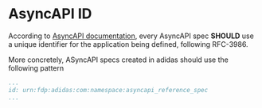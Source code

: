# AsyncAPI ID

According to [AsyncAPI documentation](https://v2.asyncapi.com/docs/reference/specification/v2.6.0#A2SIdString), every AsyncAPI spec **SHOULD** use a unique identifier for the application being defined, following RFC-3986.

More concretely, ASyncAPI specs created in adidas should use the following pattern

```yaml
...
id: urn:fdp:adidas:com:namespace:asyncapi_reference_spec
...
```
